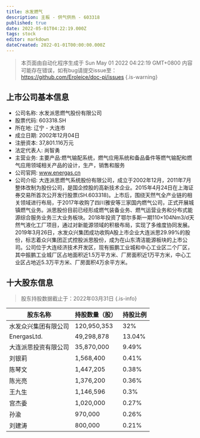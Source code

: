 ```yaml
---
title: 水发燃气
description: 主板 - 供气供热 - 603318
published: true
date: 2022-05-01T04:22:19.000Z
tags: stock
editor: markdown
dateCreated: 2022-01-01T00:00:00.000Z
---
```


> 本页面由自动化程序生成于 Sun May 01 2022 04:22:19 GMT+0800
> 内容可能存在错误，如有bug请提交issue至：https://github.com/Eroleice/doc-pi/issues
{.is-warning}

## 上市公司基本信息
- 公司名称: 水发派思燃气股份有限公司
- 股票代码: 603318.SH
- 所在地: 辽宁 - 大连市
- 成立日期: 2002年12月04日
- 注册资本: 37,801.116万元
- 法定代表人: 尚智勇
- 主营业务: 主要产品:燃气输配系统，燃气应用系统和备品备件等燃气输配和燃气应用领域相关产品的设计，生产，销售和服务
- 公司官网: www.energas.cn
- 公司介绍: 大连派思燃气系统股份有限公司，成立于2002年12月，2011年7月整体改制为股份公司，是国企控股的高新技术企业。2015年4月24日在上海证券交易所首次公开发行股票(SH.603318)。上市后，围绕天然气全产业链的相关领域进行布局，于2017年收购了四川雅安等三家国内燃气公司，正式开展城镇燃气业务。派思股份目前已经形成燃气装备业务、燃气运营业务和分布式能源综合服务业务三大业务板块。2018年投资了鄂尔多斯一期110×104Nm3/d天然气液化工厂项目，通过对新能源领域的积极布局，实现了多维度协同发展。2019年3月26日，水发众兴集团成功收购A股上市企业大连派思29.99%的股份，标志着众兴集团正式控股派思股份，成为在山东清洁能源板块的上市公司。公司位于大连经济技术开发区，现有振鹏工业城和中心工业区二个厂区，其中振鹏工业城厂区占地面积近1.5万平方米、厂房面积近1万平方米，中心工业区占地近5.3万平方米、厂房面积4万余平方米。


## 十大股东信息
> 股东持股数据截止于：2022年03月31日
{.is-info}

| 股东名称 | 持股数量（股） | 持股比例 |
| --- | --- | --- |
| 水发众兴集团有限公司 | 120,950,353 | 32% |
| EnergasLtd. | 49,298,878 | 13.04% |
| 大连派思投资有限公司 | 35,870,000 | 9.49% |
| 刘银莉 | 1,568,400 | 0.41% |
| 陈琴文 | 1,447,205 | 0.38% |
| 陈光亮 | 1,376,200 | 0.36% |
| 王九生 | 1,146,596 | 0.3% |
| 宫杰委 | 1,020,000 | 0.27% |
| 孙渝 | 970,000 | 0.26% |
| 刘建涛 | 800,000 | 0.21% |




